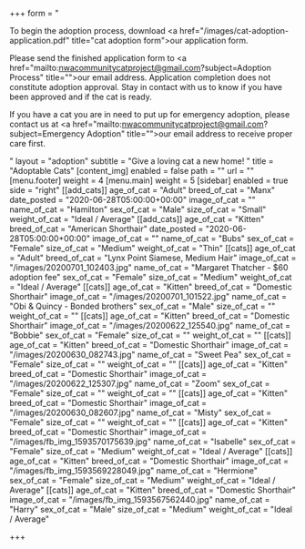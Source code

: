 +++
form = "<p>To begin the adoption process, download <a href=\"/images/cat-adoption-application.pdf\" title=\"cat adoption form\">our application form</a>.</p><p>Please send the finished application form to <a href=\"mailto:nwacommunitycatproject@gmail.com?subject=Adoption Process\" title=\"\">our email address</a>. Application completion does not constitute adoption approval. Stay in contact with us to know if you have been approved and if the cat is ready.</p><p>If you have a cat you are in need to put up for emergency adoption, please contact us at <a href=\"mailto:nwacommunitycatproject@gmail.com?subject=Emergency Adoption\" title=\"\">our email address</a> to receive proper care first.</p>"
layout = "adoption"
subtitle = "Give a loving cat a new home! "
title = "Adoptable Cats"
[content_img]
enabled = false
path = ""
url = ""
[menu.footer]
weight = 4
[menu.main]
weight = 5
[sidebar]
enabled = true
side = "right"
[[add_cats]]
age_of_cat = "Adult"
breed_of_cat = "Manx"
date_posted = "2020-06-28T05:00:00+00:00"
image_of_cat = ""
name_of_cat = "Hamilton"
sex_of_cat = "Male"
size_of_cat = "Small"
weight_of_cat = "Ideal / Average"
[[add_cats]]
age_of_cat = "Kitten"
breed_of_cat = "American Shorthair"
date_posted = "2020-06-28T05:00:00+00:00"
image_of_cat = ""
name_of_cat = "Bubs"
sex_of_cat = "Female"
size_of_cat = "Medium"
weight_of_cat = "Thin"
[[cats]]
age_of_cat = "Adult"
breed_of_cat = "Lynx Point Siamese, Medium Hair"
image_of_cat = "/images/20200701_102403.jpg"
name_of_cat = "Margaret Thatcher - $60 adoption fee"
sex_of_cat = "Female"
size_of_cat = "Medium"
weight_of_cat = "Ideal / Average"
[[cats]]
age_of_cat = "Kitten"
breed_of_cat = "Domestic Shorthair"
image_of_cat = "/images/20200701_101522.jpg"
name_of_cat = "Obi & Quincy - Bonded brothers"
sex_of_cat = "Male"
size_of_cat = ""
weight_of_cat = ""
[[cats]]
age_of_cat = "Kitten"
breed_of_cat = "Domestic Shorthair"
image_of_cat = "/images/20200622_125540.jpg"
name_of_cat = "Bobbie"
sex_of_cat = "Female"
size_of_cat = ""
weight_of_cat = ""
[[cats]]
age_of_cat = "Kitten"
breed_of_cat = "Domestic Shorthair"
image_of_cat = "/images/20200630_082743.jpg"
name_of_cat = "Sweet Pea"
sex_of_cat = "Female"
size_of_cat = ""
weight_of_cat = ""
[[cats]]
age_of_cat = "Kitten"
breed_of_cat = "Domestic Shorthair"
image_of_cat = "/images/20200622_125307.jpg"
name_of_cat = "Zoom"
sex_of_cat = "Female"
size_of_cat = ""
weight_of_cat = ""
[[cats]]
age_of_cat = "Kitten"
breed_of_cat = "Domestic Shorthair"
image_of_cat = "/images/20200630_082607.jpg"
name_of_cat = "Misty"
sex_of_cat = "Female"
size_of_cat = ""
weight_of_cat = ""
[[cats]]
age_of_cat = "Kitten"
breed_of_cat = "Domestic Shorthair"
image_of_cat = "/images/fb_img_1593570175639.jpg"
name_of_cat = "Isabelle"
sex_of_cat = "Female"
size_of_cat = "Medium"
weight_of_cat = "Ideal / Average"
[[cats]]
age_of_cat = "Kitten"
breed_of_cat = "Domestic Shorthair"
image_of_cat = "/images/fb_img_1593569228049.jpg"
name_of_cat = "Hermione"
sex_of_cat = "Female"
size_of_cat = "Medium"
weight_of_cat = "Ideal / Average"
[[cats]]
age_of_cat = "Kitten"
breed_of_cat = "Domestic Shorthair"
image_of_cat = "/images/fb_img_1593567562440.jpg"
name_of_cat = "Harry"
sex_of_cat = "Male"
size_of_cat = "Medium"
weight_of_cat = "Ideal / Average"

+++

